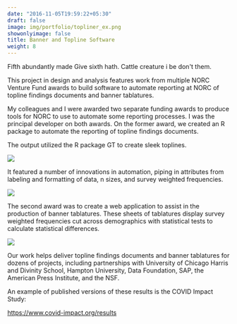 ```yaml
---
date: "2016-11-05T19:59:22+05:30"
draft: false
image: img/portfolio/topliner_ex.png
showonlyimage: false
title: Banner and Topline Software
weight: 8
---
```


Fifth abundantly made Give sixth hath. Cattle creature i be don't them.
<!--more-->

This project in design and analysis features work from multiple NORC Venture Fund awards to build software to automate reporting at NORC of topline findings documents and banner tablatures.


My colleagues and I were awarded two separate funding awards to produce tools for NORC to use to automate some reporting processes. I was the principal developer on both awards. On the former award, we created an R package to automate the reporting of topline findings documents. 

 The output utilized the R package GT to create sleek toplines.

![](https://willdebras.github.io/viz/img/portfolio/topline1.png)

It featured a number of innovations in automation, piping in attributes from labeling and formatting of data, n sizes, and survey weighted frequencies.

![](https://willdebras.github.io/viz/img/portfolio/topliner_ex.png)

The second award was to create a web application to assist in the production of banner tablatures. These sheets of tablatures display survey weighted frequencies cut across demographics with statistical tests to calculate statistical differences.

![](https://willdebras.github.io/viz/img/portfolio/banner.png)


Our work helps deliver topline findings documents and banner tablatures for dozens of projects, including partnerships with University of Chicago Harris and Divinity School, Hampton University, Data Foundation, SAP, the American Press Institute, and the NSF.

An example of published versions of these results is the COVID Impact Study:

https://www.covid-impact.org/results